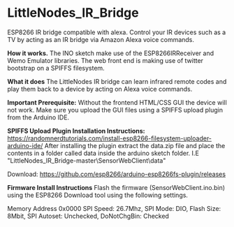 # LittleNodes_IR_Bridge
ESP8266 IR bridge compatible with alexa. Control your IR devices such as a TV by acting as an IR bridge via Amazon Alexa voice commands.

**How it works.**
The INO sketch make use of the ESP8266IRReceiver and Wemo Emulator libraries.
The web front end is making use of twitter bootstrap on a SPIFFS filesystem.

**What it does**
The LittleNodes IR bridge can learn infrared remote codes and play them back to a device by acting on Alexa voice commands.

**Important Prerequisite:**
Without the frontend HTML/CSS GUI the device will not work. Make sure you upload the GUI files using a SPIFFS upload plugin from the Arduino IDE.

**SPIFFS Upload Plugin Installation Instructions:**
https://randomnerdtutorials.com/install-esp8266-filesystem-uploader-arduino-ide/
After installing the plugin extract the data.zip file and place the contents in a folder called data inside the arduino sketch folder.
I.E "LittleNodes_IR_Bridge-master\SensorWebClient\data"

Download: https://github.com/esp8266/arduino-esp8266fs-plugin/releases

**Firmware Install Instructions**
Flash the firmware (SensorWebClient.ino.bin) using the ESP8266 Download tool using the following settings.

Memory Address 0x0000
SPI Speed: 26.7Mhz, 
SPI Mode: DIO, 
Flash Size: 8Mbit, 
SPI Autoset: Unchecked, 
DoNotChgBin: Checked










